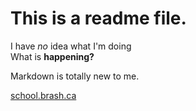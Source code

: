 # This is a readme file.

I have *no* idea what I'm doing  
What is **happening?**

Markdown is totally new to me.

[school.brash.ca](https://school.brash.ca)
